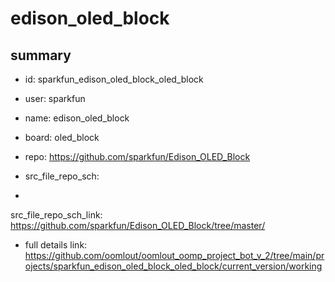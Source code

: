 # edison_oled_block
 
## summary 
* id: sparkfun_edison_oled_block_oled_block
* user: sparkfun
* name: edison_oled_block
* board: oled_block
* repo: https://github.com/sparkfun/Edison_OLED_Block



* src_file_repo_sch: 
*
 src_file_repo_sch_link: https://github.com/sparkfun/Edison_OLED_Block/tree/master/
* full details link: https://github.com/oomlout/oomlout_oomp_project_bot_v_2/tree/main/projects/sparkfun_edison_oled_block_oled_block/current_version/working  







